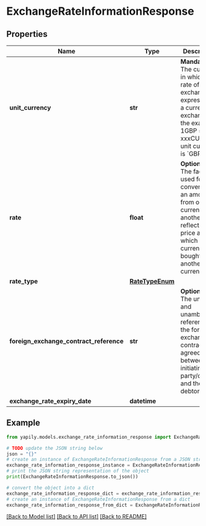 # ExchangeRateInformationResponse


## Properties

Name | Type | Description | Notes
------------ | ------------- | ------------- | -------------
**unit_currency** | **str** | __Mandatory__. The currency in which the rate of exchange is expressed in a currency exchange. In the example 1GBP &#x3D; xxxCUR, the unit currency is &#x60;GBP&#x60;. | 
**rate** | **float** | __Optional__. The factor used for conversion of an amount from one currency to another. This reflects the price at which one currency was bought with another currency. | [optional] 
**rate_type** | [**RateTypeEnum**](RateTypeEnum.md) |  | 
**foreign_exchange_contract_reference** | **str** | __Optional__. The unique and unambiguous reference to the foreign exchange contract agreed between the initiating party/creditor and the debtor agent. | [optional] 
**exchange_rate_expiry_date** | **datetime** |  | [optional] 

## Example

```python
from yapily.models.exchange_rate_information_response import ExchangeRateInformationResponse

# TODO update the JSON string below
json = "{}"
# create an instance of ExchangeRateInformationResponse from a JSON string
exchange_rate_information_response_instance = ExchangeRateInformationResponse.from_json(json)
# print the JSON string representation of the object
print(ExchangeRateInformationResponse.to_json())

# convert the object into a dict
exchange_rate_information_response_dict = exchange_rate_information_response_instance.to_dict()
# create an instance of ExchangeRateInformationResponse from a dict
exchange_rate_information_response_from_dict = ExchangeRateInformationResponse.from_dict(exchange_rate_information_response_dict)
```
[[Back to Model list]](../README.md#documentation-for-models) [[Back to API list]](../README.md#documentation-for-api-endpoints) [[Back to README]](../README.md)


